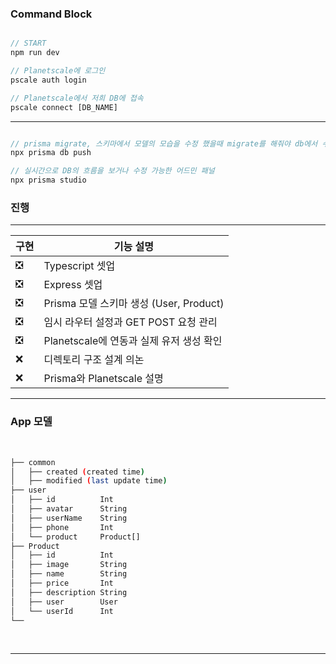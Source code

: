 ### Command Block

```js

// START
npm run dev

// Planetscale에 로그인
pscale auth login

// Planetscale에서 저희 DB에 접속
pscale connect [DB_NAME]

```

---

```js

// prisma migrate, 스키마에서 모델의 모습을 수정 했을때 migrate를 해줘야 db에서 수정을 인식함
npx prisma db push

// 실시간으로 DB의 흐름을 보거나 수정 가능한 어드민 패널
npx prisma studio

```

### 진행

---

| 구현 | 기능 설명                                |
| ---- | ---------------------------------------- |
| ❎   | Typescript 셋업                          |
| ❎   | Express 셋업                             |
| ❎   | Prisma 모델 스키마 생성 (User, Product)  |
| ❎   | 임시 라우터 설정과 GET POST 요청 관리    |
| ❎   | Planetscale에 연동과 실제 유저 생성 확인 |
| ❌   | 디렉토리 구조 설계 의논                  |
| ❌   | Prisma와 Planetscale 설명                |

---

### App 모델

<br>

```bash
├── common
│   ├── created (created time)
│   ├── modified (last update time)
├── user
│   ├── id          Int
│   ├── avatar      String
│   ├── userName    String
│   ├── phone       Int
│   └── product     Product[]
├── Product
│   ├── id          Int
│   ├── image       String
│   ├── name        String
│   ├── price       Int
│   ├── description String
│   ├── user        User
│   └── userId      Int
└──
```

<br>

---
